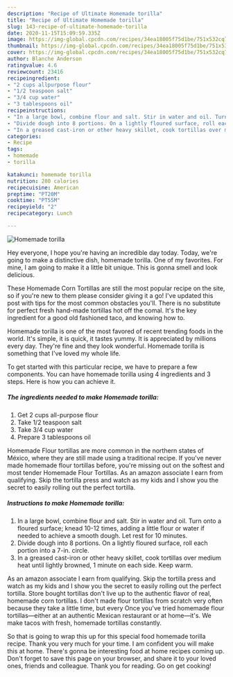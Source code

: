 ```yaml
---
description: "Recipe of Ultimate Homemade torilla"
title: "Recipe of Ultimate Homemade torilla"
slug: 143-recipe-of-ultimate-homemade-torilla
date: 2020-11-15T15:09:59.335Z
image: https://img-global.cpcdn.com/recipes/34ea18005f75d1be/751x532cq70/homemade-torilla-recipe-main-photo.jpg
thumbnail: https://img-global.cpcdn.com/recipes/34ea18005f75d1be/751x532cq70/homemade-torilla-recipe-main-photo.jpg
cover: https://img-global.cpcdn.com/recipes/34ea18005f75d1be/751x532cq70/homemade-torilla-recipe-main-photo.jpg
author: Blanche Anderson
ratingvalue: 4.6
reviewcount: 23416
recipeingredient:
- "2 cups allpurpose flour"
- "1/2 teaspoon salt"
- "3/4 cup water"
- "3 tablespoons oil"
recipeinstructions:
- "In a large bowl, combine flour and salt. Stir in water and oil. Turn onto a floured surface; knead 10-12 times, adding a little flour or water if needed to achieve a smooth dough. Let rest for 10 minutes."
- "Divide dough into 8 portions. On a lightly floured surface, roll each portion into a 7-in. circle."
- "In a greased cast-iron or other heavy skillet, cook tortillas over medium heat until lightly browned, 1 minute on each side. Keep warm."
categories:
- Recipe
tags:
- homemade
- torilla

katakunci: homemade torilla 
nutrition: 280 calories
recipecuisine: American
preptime: "PT20M"
cooktime: "PT55M"
recipeyield: "2"
recipecategory: Lunch

---
```



![Homemade torilla](https://img-global.cpcdn.com/recipes/34ea18005f75d1be/751x532cq70/homemade-torilla-recipe-main-photo.jpg)

Hey everyone, I hope you're having an incredible day today. Today, we're going to make a distinctive dish, homemade torilla. One of my favorites. For mine, I am going to make it a little bit unique. This is gonna smell and look delicious.

These Homemade Corn Tortillas are still the most popular recipe on the site, so if you&#39;re new to them please consider giving it a go! I&#39;ve updated this post with tips for the most common obstacles you&#39;ll. There is no substitute for perfect fresh hand-made tortillas hot off the comal. It&#39;s the key ingredient for a good old fashioned taco, and knowing how to.

Homemade torilla is one of the most favored of recent trending foods in the world. It's simple, it is quick, it tastes yummy. It is appreciated by millions every day. They're fine and they look wonderful. Homemade torilla is something that I've loved my whole life.


To get started with this particular recipe, we have to prepare a few components. You can have homemade torilla using 4 ingredients and 3 steps. Here is how you can achieve it.

<!--inarticleads1-->

##### The ingredients needed to make Homemade torilla:

1. Get 2 cups all-purpose flour
1. Take 1/2 teaspoon salt
1. Take 3/4 cup water
1. Prepare 3 tablespoons oil


Homemade Flour tortillas are more common in the northern states of México, where they are still made using a traditional recipe. If you&#39;ve never made homemade flour tortillas before, you&#39;re missing out on the softest and most tender Homemade Flour Tortillas. As an amazon associate I earn from qualifying. Skip the tortilla press and watch as my kids and I show you the secret to easily rolling out the perfect tortilla. 

<!--inarticleads2-->

##### Instructions to make Homemade torilla:

1. In a large bowl, combine flour and salt. Stir in water and oil. Turn onto a floured surface; knead 10-12 times, adding a little flour or water if needed to achieve a smooth dough. Let rest for 10 minutes.
1. Divide dough into 8 portions. On a lightly floured surface, roll each portion into a 7-in. circle.
1. In a greased cast-iron or other heavy skillet, cook tortillas over medium heat until lightly browned, 1 minute on each side. Keep warm.


As an amazon associate I earn from qualifying. Skip the tortilla press and watch as my kids and I show you the secret to easily rolling out the perfect tortilla. Store bought tortillas don&#39;t live up to the authentic flavor of real, homemade corn tortillas. I don&#39;t made flour tortillas from scratch very often because they take a little time, but every Once you&#39;ve tried homemade flour tortillas—either at an authentic Mexican restaurant or at home—it&#39;s. We make tacos with fresh, homemade tortillas constantly. 

So that is going to wrap this up for this special food homemade torilla recipe. Thank you very much for your time. I am confident you will make this at home. There's gonna be interesting food at home recipes coming up. Don't forget to save this page on your browser, and share it to your loved ones, friends and colleague. Thank you for reading. Go on get cooking!
